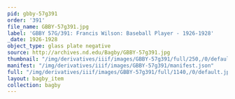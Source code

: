 ```yaml
---
pid: gbby-57g391
order: '391'
file_name: GBBY-57g391.jpg
label: 'GBBY 57G/391: Francis Wilson: Baseball Player - 1926-1928'
_date: 1926-1928
object_type: glass plate negative
source: http://archives.nd.edu/Bagby/GBBY-57g391.jpg
thumbnail: "/img/derivatives/iiif/images/GBBY-57g391/full/250,/0/default.jpg"
manifest: "/img/derivatives/iiif/images/GBBY-57g391/manifest.json"
full: "/img/derivatives/iiif/images/GBBY-57g391/full/1140,/0/default.jpg"
layout: bagby_item
collection: bagby
---
```

